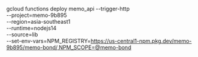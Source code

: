 gcloud functions deploy memo_api --trigger-http     \
    --project=memo-9b895        \
    --region=asia-southeast1    \
    --runtime=nodejs14          \
    --source=lib                \
    --set-env-vars=NPM_REGISTRY=https://us-central1-npm.pkg.dev/memo-9b895/memo-bond/,NPM_SCOPE=@memo-bond